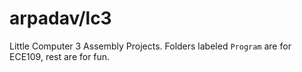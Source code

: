 # arpadav/lc3

Little Computer 3 Assembly Projects. Folders labeled ```Program``` are for ECE109, rest are for fun.
